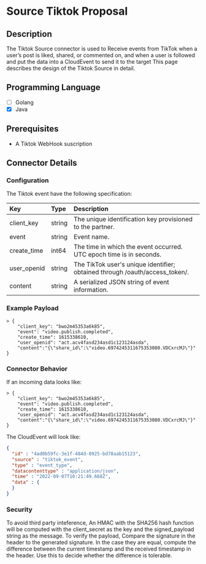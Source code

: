 # Source Tiktok Proposal

## Description

The Tiktok Source connector is used to Receive events from TikTok when a user’s post is liked, shared, or commented on, and when a user is followed and put the data into a CloudEvent to send it to the target
This page describes the design of the Tiktok Source in detail.

## Programming Language

-[ ] Golang
-[x] Java

## Prerequisites

- A Tiktok WebHook suscription

## Connector Details

### Configuration

The Tiktok event have the following specification:

| Key               | Type     | Description                                                                  |
| :---------------- | :------- | :----------------------------------------------------------------------------|
| client_key        | string   | The unique identification key provisioned to the partner.                    |
| event             | string   | Event name.                                                                  |
| create_time       | int64    | The time in which the event occurred. UTC epoch time is in seconds.          |
| user_openid       | string   | The TikTok user's unique identifier; obtained through /oauth/access_token/.  |
| content           | string   | A serialized JSON string of event information.                               |


### Example Payload

```
> {
    "client_key": "bwo2m45353a6k85",
    "event": "video.publish.completed",
    "create_time": 1615338610,
    "user_openid": "act.acv4fasd234asd1c123124asda",
    "content":"{\"share_id\":\"video.6974245311675353080.VDCxrcMJ\"}"
}
```

### Connector Behavior


If an incoming data looks like:

```text
> {
    "client_key": "bwo2m45353a6k85",
    "event": "video.publish.completed",
    "create_time": 1615338610,
    "user_openid": "act.acv4fasd234asd1c123124asda",
    "content":"{\"share_id\":\"video.6974245311675353080.VDCxrcMJ\"}"
}
```
The CloudEvent will look like:

```JSON
{
  "id" : "4ad0b59fc-3e1f-484d-8925-bd78aab15123",
  "source" : "tiktok_event",
  "type" : "event_type",
  "datacontenttype" : "application/json",
  "time" : "2022-09-07T10:21:49.668Z",
  "data" : {
  }
}
```
### Security

To avoid third party inteference, An HMAC with the SHA256 hash function will be computed with the client_secret as the key and the signed_payload string as the message.
To verify the payload, Compare the signature in the header to the generated signature. In the case they are equal, compute the difference between the current timestamp and the received timestamp in the header. Use this to decide whether the difference is tolerable.


